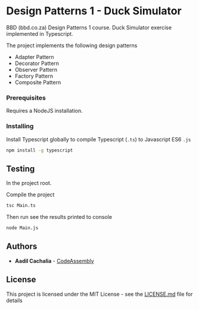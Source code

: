 # Design Patterns 1 - Duck Simulator

BBD (bbd.co.za) Design Patterns 1 course. Duck Simulator exercise implemented in Typescript.

The project implements the following design patterns
- Adapter Pattern
- Decorator Pattern
- Observer Pattern
- Factory Pattern
- Composite Pattern

### Prerequisites

Requires a NodeJS installation. 

### Installing

Install Typescript globally to compile Typescript (```.ts```) to Javascript ES6 ```.js```

```bash
npm install -g typescript
```

## Testing

In the project root.

Compile the project

```bash
tsc Main.ts
```

Then run see the results printed to console

```bash
node Main.js
```

## Authors

* **Aadil Cachalia** - [CodeAssembly](https://codeassembly.co.za)

## License

This project is licensed under the MIT License - see the [LICENSE.md](LICENSE.md) file for details
